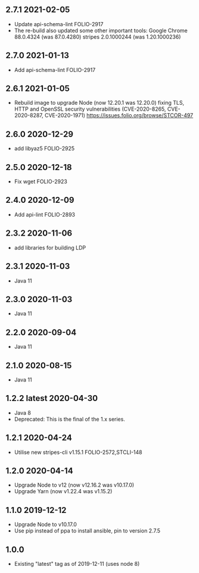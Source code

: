 ## 2.7.1 2021-02-05

* Update api-schema-lint FOLIO-2917
* The re-build also updated some other important tools:
  Google Chrome 88.0.4324 (was 87.0.4280)
  stripes 2.0.1000244 (was 1.20.1000236)

## 2.7.0 2021-01-13

* Add api-schema-lint FOLIO-2917

## 2.6.1 2021-01-05

* Rebuild image to upgrade Node (now 12.20.1 was 12.20.0) fixing
  TLS, HTTP and OpenSSL security vulnerabilities (CVE-2020-8265, CVE-2020-8287, CVE-2020-1971)
  https://issues.folio.org/browse/STCOR-497

## 2.6.0 2020-12-29

* add libyaz5 FOLIO-2925

## 2.5.0 2020-12-18

* Fix wget FOLIO-2923

## 2.4.0 2020-12-09

* Add api-lint FOLIO-2893

## 2.3.2 2020-11-06

* add libraries for building LDP

## 2.3.1 2020-11-03

* Java 11

## 2.3.0 2020-11-03

* Java 11

## 2.2.0 2020-09-04

* Java 11

## 2.1.0 2020-08-15

* Java 11

## 1.2.2 latest 2020-04-30

* Java 8
* Deprecated: This is the final of the 1.x series.

## 1.2.1 2020-04-24

* Utilise new stripes-cli v1.15.1 FOLIO-2572,STCLI-148

## 1.2.0 2020-04-14

* Upgrade Node to v12 (now v12.16.2 was v10.17.0)
* Upgrade Yarn (now v1.22.4 was v1.15.2)

## 1.1.0 2019-12-12

* Upgrade Node to v10.17.0
* Use pip instead of ppa to install ansible, pin to version 2.7.5

## 1.0.0

* Existing "latest" tag as of 2019-12-11 (uses node 8)

